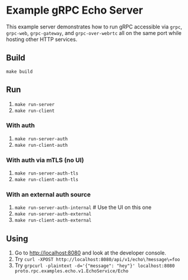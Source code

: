 # Example gRPC Echo Server

This example server demonstrates how to run gRPC accessible via `grpc`, `grpc-web`, `grpc-gateway`, and `grpc-over-webrtc` all on the same port while hosting other HTTP services.

## Build

`make build`

## Run

1. `make run-server`
1. `make run-client`

### With auth

1. `make run-server-auth`
1. `make run-client-auth`

### With auth via mTLS (no UI)

1. `make run-server-auth-tls`
1. `make run-client-auth-tls`

### With an external auth source

1. `make run-server-auth-internal` # Use the UI on this one
1. `make run-server-auth-external`
1. `make run-client-auth-external`

## Using

1. Go to [http://localhost:8080](http://localhost:8080) and look at the developer console.
1. Try `curl -XPOST http://localhost:8080/api/v1/echo\?message\=foo`
1. Try `grpcurl -plaintext -d='{"message": "hey"}' localhost:8080 proto.rpc.examples.echo.v1.EchoService/Echo`
